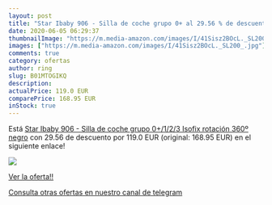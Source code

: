 ```yaml
---
layout: post
title: "Star Ibaby 906 - Silla de coche grupo 0+ al 29.56 % de descuento"
date: 2020-06-05 06:29:37
thumbnailImage: "https://m.media-amazon.com/images/I/41Sisz2BOcL._SL200_.jpg"
images: ["https://m.media-amazon.com/images/I/41Sisz2BOcL._SL200_.jpg"]
comments: true
category: ofertas
author: ring
slug: B01MTOGIKQ
description:
actualPrice: 119.0 EUR
comparePrice: 168.95 EUR
inStock: true
---
```


Está [Star Ibaby 906 - Silla de coche grupo 0+/1/2/3 Isofix rotación 360º negro](https://www.amazon.com/dp/B01MTOGIKQ/?tag=redken08-20) con 29.56 de descuento por 119.0 EUR (original: 168.95 EUR) en el siguiente enlace!

[![](https://m.media-amazon.com/images/I/41Sisz2BOcL._SL200_.jpg)](https://www.amazon.com/dp/B01MTOGIKQ/?tag=redken08-20)

[Ver la oferta!!](https://www.amazon.com/dp/B01MTOGIKQ/?tag=redken08-20)

[Consulta otras ofertas en nuestro canal de telegram](https://t.me/s/ofertas25)
